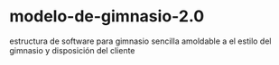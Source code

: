 # modelo-de-gimnasio-2.0
estructura de software para gimnasio sencilla amoldable a el estilo del gimnasio y disposición del cliente
